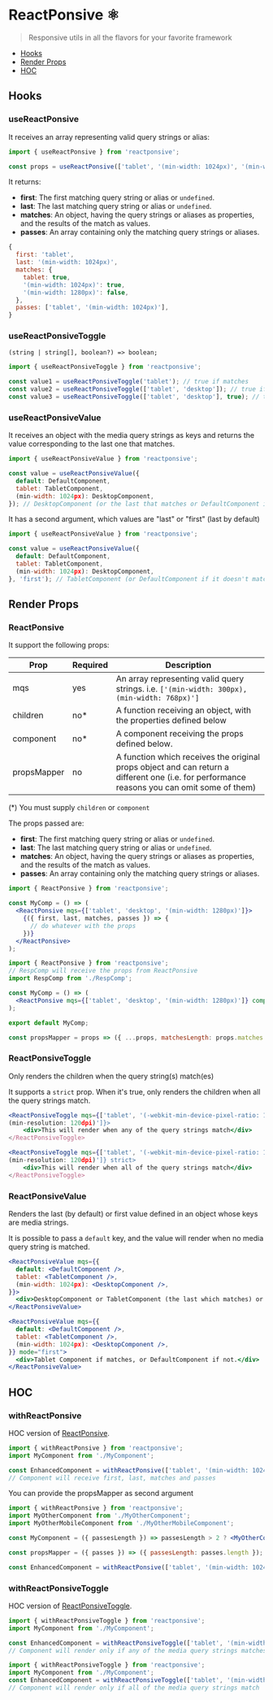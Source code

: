 # ReactPonsive ⚛️

> Responsive utils in all the flavors for your favorite framework

- [Hooks](#hooks)
- [Render Props](#render-props)
- [HOC](#hoc)


## Hooks

### useReactPonsive

It receives an array representing valid query strings or alias:

```jsx
import { useReactPonsive } from 'reactponsive'; 

const props = useReactPonsive(['tablet', '(min-width: 1024px)', '(min-width: 1280px)']);
```

It returns:

- **first**: The first matching query string or alias or `undefined`.
- **last**: The last matching query string or alias or `undefined`.
- **matches**: An object, having the query strings or aliases as properties, and the results of the match as values.
- **passes**: An array containing only the matching query strings or aliases.

```js
{
  first: 'tablet',
  last: '(min-width: 1024px)',
  matches: {
  	tablet: true,
  	'(min-width: 1024px)': true,
  	'(min-width: 1280px)': false,
  },
  passes: ['tablet', '(min-width: 1024px)'],
}
```

### useReactPonsiveToggle

```
(string | string[], boolean?) => boolean;
```

```jsx
import { useReactPonsiveToggle } from 'reactponsive';

const value1 = useReactPonsiveToggle('tablet'); // true if matches
const value2 = useReactPonsiveToggle(['tablet', 'desktop']); // true if any match
const value3 = useReactPonsiveToggle(['tablet', 'desktop'], true); // true if both match
```

### useReactPonsiveValue

It receives an object with the media query strings as keys and returns the value corresponding to the last one that matches.

```jsx
import { useReactPonsiveValue } from 'reactponsive';

const value = useReactPonsiveValue({
  default: DefaultComponent,
  tablet: TabletComponent,
  (min-width: 1024px): DesktopComponent,
}); // DesktopComponent (or the last that matches or DefaultComponent if no one matches)
```

It has a second argument, which values are "last" or "first" (last by default)

```jsx
import { useReactPonsiveValue } from 'reactponsive';

const value = useReactPonsiveValue({
  default: DefaultComponent,
  tablet: TabletComponent,
  (min-width: 1024px): DesktopComponent,
}, 'first'); // TabletComponent (or DefaultComponent if it doesn't match)
```


## Render Props

### ReactPonsive

It support the following props:

| Prop      | Required | Description                                                                                  |
| --------- | -------- | -------------------------------------------------------------------------------------------- |
| mqs       | yes      | An array representing valid query strings. i.e. `['(min-width: 300px), (min-width: 768px)']` |
| children  | no\*     | A function receiving an object, with the properties defined below                        |
| component | no\*     | A component receiving the props defined below.                                 |
| propsMapper | no | A function which receives the original props object and can return a different one (i.e. for performance reasons you can omit some of them) |

(\*) You must supply `children` or `component`

The props passed are:

- **first**: The first matching query string or alias or `undefined`.
- **last**: The last matching query string or alias or `undefined`.
- **matches**: An object, having the query strings or aliases as properties, and the results of the match as values.
- **passes**: An array containing only the matching query strings or aliases.

```jsx
import { ReactPonsive } from 'reactponsive';

const MyComp = () => (
  <ReactPonsive mqs={['tablet', 'desktop', '(min-width: 1280px)']}>
    {({ first, last, matches, passes }) => {
      // do whatever with the props
    })}
  </ReactPonsive>
);
```

```jsx
import { ReactPonsive } from 'reactponsive';
// RespComp will receive the props from ReactPonsive 
import RespComp from './RespComp';

const MyComp = () => (
  <ReactPonsive mqs={['tablet', 'desktop', '(min-width: 1280px)']} component={RespComp} />
);

export default MyComp;
```

```jsx
const propsMapper = props => ({ ...props, matchesLength: props.matches.length });
```

### ReactPonsiveToggle

Only renders the children when the query string(s) match(es)

It supports a `strict` prop. When it's true, only renders the children when all the query strings match.

```jsx
<ReactPonsiveToggle mqs={['tablet', '(-webkit-min-device-pixel-ratio: 1.25), 
(min-resolution: 120dpi)']}>
	<div>This will render when any of the query strings match</div>
</ReactPonsiveToggle>
```

```jsx
<ReactPonsiveToggle mqs={['tablet', '(-webkit-min-device-pixel-ratio: 1.25), 
(min-resolution: 120dpi)']} strict>
	<div>This will render when all of the query strings match</div>
</ReactPonsiveToggle>
```
### ReactPonsiveValue

Renders the last (by default) or first value defined in an object whose keys are media strings.

It is possible to pass a `default` key, and the value will render when no media query string is matched.

```jsx
<ReactPonsiveValue mqs={{
  default: <DefaultComponent />,
  tablet: <TabletComponent />,
  (min-width: 1024px): <DesktopComponent />,
}}>
  <div>DesktopComponent or TabletComponent (the last which matches) or DefaultComponent if no one matches.</div>
</ReactPonsiveValue>
```

```jsx
<ReactPonsiveValue mqs={{
  default: <DefaultComponent />,
  tablet: <TabletComponent />,
  (min-width: 1024px): <DesktopComponent />,
}} mode="first">
  <div>Tablet Component if matches, or DefaultComponent if not.</div>
</ReactPonsiveValue>
```

## HOC

### withReactPonsive

HOC version of [ReactPonsive](#reactponsive).

```jsx
import { withReactPonsive } from 'reactponsive';
import MyComponent from './MyComponent';

const EnhancedComponent = withReactPonsive(['tablet', '(min-width: 1024px)', '(min-width: 1280px)'])(MyComponent);
// Component will receive first, last, matches and passes
```

You can provide the propsMapper as second argument

```jsx
import { withReactPonsive } from 'reactponsive';
import MyOtherComponent from './MyOtherComponent';
import MyOtherMobileComponent from './MyOtherMobileComponent';

const MyComponent = ({ passesLength }) => passesLength > 2 ? <MyOtherComponent /> : <MyOtherMobileComponent />;

const propsMapper = ({ passes }) => ({ passesLength: passes.length });

const EnhancedComponent = withReactPonsive(['tablet', '(min-width: 1024px)', '(min-width: 1280px)'], propsMapper)(MyComponent);
```

### withReactPonsiveToggle

HOC version of [ReactPonsiveToggle](#reactponsivetoggle).

```jsx
import { withReactPonsiveToggle } from 'reactponsive';
import MyComponent from './MyComponent';

const EnhancedComponent = withReactPonsiveToggle(['tablet', '(min-width: 1024px)', '(min-width: 1280px)'])(MyComponent);
// Component will render only if any of the media query strings matches
```

```jsx
import { withReactPonsiveToggle } from 'reactponsive';
import MyComponent from './MyComponent';
const EnhancedComponent = withReactPonsiveToggle(['tablet', '(min-width: 1024px)', '(min-width: 1280px)'], true)(MyComponent);
// Component will render only if all of the media query strings match
```